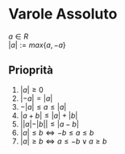 

# Varole Assoluto

$a \in R$  
$|a| {:=} max\{a,-a\}$

## Prioprità

1. $|a| \ge 0$
2. $|-a|=|a|$ 
3. $-|a|\le a \le |a|$
4. $|a+b|\le |a|+|b|$
5. $||a|-|b||\le |a-b|$
6. $|a| \le b \iff -b \le a \le b$
7. $|a| \ge b \iff a \le -b \vee a \ge b$
